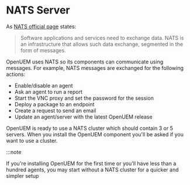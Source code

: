 # NATS Server

As [NATS official page](https://docs.nats.io/nats-concepts/what-is-nats) states:

> Software applications and services need to exchange data. NATS is an infrastructure that allows such data exchange, segmented in the form of messages.

OpenUEM uses NATS so its components can communicate using messages. For example, NATS messages are exchanged for the following actions:

- Enable/disable an agent
- Ask an agent to run a report
- Start the VNC proxy and set the password for the session
- Deploy a package to an endpoint
- Create a request to send an email
- Update an agent/server with the latest OpenUEM release

OpenUEM is ready to use a NATS cluster which should contain 3 or 5 servers. When you install the OpenUEM component you'll be asked if you want to use a cluster.

:::note

If you're installing OpenUEM for the first time or you'll have less than a hundred agents, you may start without a NATS cluster for a quicker and simpler setup
